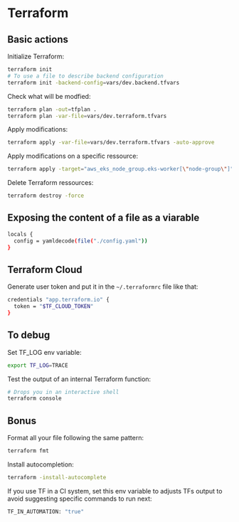 # Terraform

## Basic actions

Initialize Terraform:

```bash
terraform init
# To use a file to describe backend configuration
terraform init -backend-config=vars/dev.backend.tfvars
```

Check what will be modfied:

```bash
terraform plan -out=tfplan .
terraform plan -var-file=vars/dev.terraform.tfvars
```

Apply modifications:

```bash
terraform apply -var-file=vars/dev.terraform.tfvars -auto-approve
```

Apply modifications on a specific ressource:

```bash
terraform apply -target="aws_eks_node_group.eks-worker[\"node-group\"]" -var-file=vars/dev.terraform.tfvars -auto-approve
```

Delete Terraform ressources:

```bash
terraform destroy -force
```

## Exposing the content of a file as a viarable

```bash
locals {
  config = yamldecode(file("./config.yaml"))
}
```

## Terraform Cloud

Generate user token and put it in the `~/.terraformrc` file like that:

```bash
credentials "app.terraform.io" {
  token = "$TF_CLOUD_TOKEN"
}
```

## To debug

Set TF_LOG env variable:

```bash
export TF_LOG=TRACE
```

Test the output of an internal Terraform function:

```bash
# Drops you in an interactive shell
terraform console
```

## Bonus

Format all your file following the same pattern:

```bash
terraform fmt
```

Install autocompletion:

```bash
terraform -install-autocomplete
```

If you use TF in a CI system, set this env variable to adjusts TFs output to avoid suggesting specific commands to run next:

```bash
TF_IN_AUTOMATION: "true"
```
